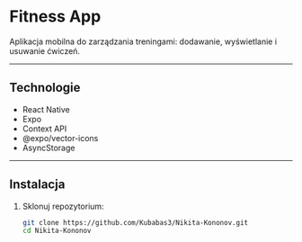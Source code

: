 # Fitness App

Aplikacja mobilna do zarządzania treningami: dodawanie, wyświetlanie i usuwanie ćwiczeń.

---

## Technologie

- React Native  
- Expo  
- Context API  
- @expo/vector-icons  
- AsyncStorage  

---

## Instalacja

1. Sklonuj repozytorium:  
   ```bash
   git clone https://github.com/Kubabas3/Nikita-Kononov.git
   cd Nikita-Kononov
